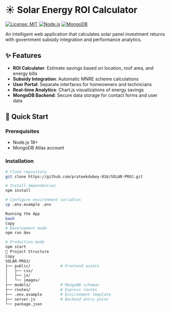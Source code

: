 # ☀️ Solar Energy ROI Calculator

[![License: MIT](https://img.shields.io/badge/License-MIT-yellow.svg)](https://opensource.org/licenses/MIT)
[![Node.js](https://img.shields.io/badge/Node.js-18-green)](https://nodejs.org/)
[![MongoDB](https://img.shields.io/badge/MongoDB-5.0-blue)](https://www.mongodb.com/)

An intelligent web application that calculates solar panel investment returns with government subsidy integration and performance analytics.

## ✨ Features
- **ROI Calculator**: Estimate savings based on location, roof area, and energy bills
- **Subsidy Integration**: Automatic MNRE scheme calculations
- **User Portal**: Separate interfaces for homeowners and technicians
- **Real-time Analytics**: Chart.js visualizations of energy savings
- **MongoDB Backend**: Secure data storage for contact forms and user data

## 🚀 Quick Start

### Prerequisites
- Node.js 18+
- MongoDB Atlas account

### Installation
```bash
# Clone repository
git clone https://github.com/prateekdubey-016/SOLAR-PROJ.git

# Install dependencies
npm install

# Configure environment variables
cp .env.example .env

Running the App
bash
Copy
# Development mode
npm run dev

# Production mode
npm start
📂 Project Structure
Copy
SOLAR-PROJ/
├── public/             # Frontend assets
│   ├── css/
│   ├── js/
│   └── images/
├── models/             # MongoDB schemas
├── routes/             # Express routes
├── .env.example        # Environment template
├── server.js           # Backend entry point
└── package.json
